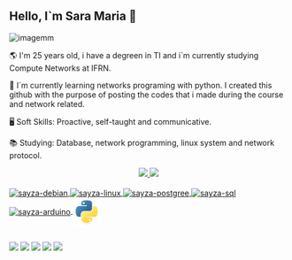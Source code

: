 ## Hello, I`m Sara Maria 👋

![imagemm](https://user-images.githubusercontent.com/99370423/182074771-f70dda77-fb70-4a06-9846-eb41837bf6c3.gif)


🌎 I'm 25 years old, i have a degreen in TI and i`m currently studying Compute Networks at IFRN.

💼 I`m currently learning networks programing with python. I created this github with the purpose of posting the codes that i made during the course and network related.

🖥️ Soft Skills: Proactive, self-taught and communicative. 

📚 Studying: Database, network programming, linux system and network protocol.

<div align="center">
  <a href="https://github.com/1Sayza">
  <img height="180em" src="https://github-readme-stats.vercel.app/api?username=1Sayza&show_icons=true&theme=cobalt&include_all_commits=true&count_private=true"/>
  <img height="180em" src="https://github-readme-stats.vercel.app/api/top-langs/?username=1Sayza&layout=compact&langs_count=7&theme=cobalt"/>
</div>

<div style="display: inline_block"><br>
  <img align="center" alt="sayza-debian" height="50" width="50" src="https://cdn.jsdelivr.net/gh/devicons/devicon/icons/debian/debian-original-wordmark.svg">
  <img align="center" alt="sayza-linux" height="50" width="50" src="https://cdn.jsdelivr.net/gh/devicons/devicon/icons/linux/linux-original.svg">
  <img align="center" alt="sayza-postgree" height="50" width="50" src="https://cdn.jsdelivr.net/gh/devicons/devicon/icons/postgresql/postgresql-original-wordmark.svg">
  <img align="center" alt="sayza-sql" height="60" width="60" src="https://cdn.jsdelivr.net/gh/devicons/devicon/icons/mysql/mysql-original-wordmark.svg">
  <img align="center" alt="sayza-arduino" height="50" width="50" src="https://cdn.jsdelivr.net/gh/devicons/devicon/icons/arduino/arduino-original-wordmark.svg">
  <img align="center" alt="sayza-Python" height="50" width="50" src="https://raw.githubusercontent.com/devicons/devicon/master/icons/python/python-original.svg">
 
</div>

## 

<div>
<a href="https://www.youtube.com/channel/UC4j0IGEajW7mQeGK6YS9_Dw" target="_blank"><img src="https://img.shields.io/badge/YouTube-FF0000?style=for-the-badge&logo=youtube&logoColor=white" target="_blank"></a>
  <a href="https://instagram.com/1Sayza" target="_blank"><img src="https://img.shields.io/badge/-Instagram-%23E4405F?style=for-the-badge&logo=instagram&logoColor=white" target="_blank"></a>
 	<a href="https://www.twitch.tv/sayza" target="_blank"><img src="https://img.shields.io/badge/Twitch-9146FF?style=for-the-badge&logo=twitch&logoColor=white" target="_blank"></a>
  <a href = "mailto:saramsmary@gmail.com"><img src="https://img.shields.io/badge/-Gmail-%23333?style=for-the-badge&logo=gmail&logoColor=white" target="_blank"></a>
  <a href="https://www.linkedin.com/in/sara-maria-27462618a/" target="_blank"><img src="https://img.shields.io/badge/-LinkedIn-%230077B5?style=for-the-badge&logo=linkedin&logoColor=white" target="_blank"></a> 

</div>
